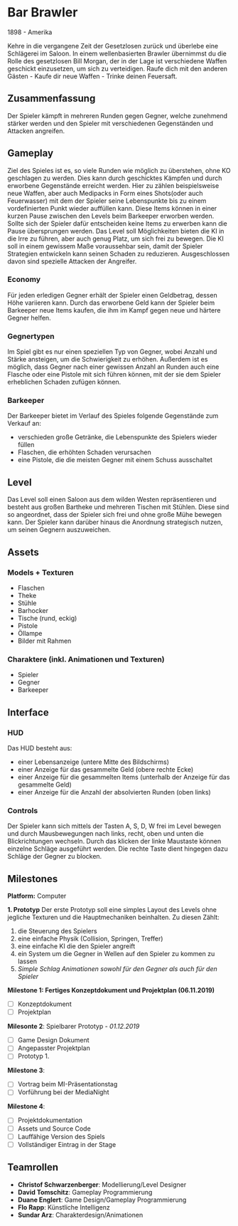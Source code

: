 # Bar Brawler
1898 - Amerika

Kehre in die vergangene Zeit der Gesetzlosen zurück und überlebe eine Schlägerei im Saloon.
In einem wellenbasierten Brawler übernimmst du die Rolle des gesetzlosen Bill Morgan, der in der Lage ist verschiedene Waffen geschickt einzusetzen, um sich zu verteidigen.
Raufe dich mit den anderen Gästen - Kaufe dir neue Waffen - Trinke deinen Feuersaft.

## Zusammenfassung
Der Spieler kämpft in mehreren Runden gegen Gegner, welche zunehmend stärker werden und den Spieler mit verschiedenen Gegenständen und Attacken angreifen.

## Gameplay
Ziel des Spieles ist es, so viele Runden wie möglich zu überstehen, ohne KO geschlagen zu werden. Dies kann durch geschicktes Kämpfen und durch erworbene Gegenstände erreicht werden. Hier zu zählen beispielsweise neue Waffen, aber auch Medipacks in Form eines Shots(oder auch Feuerwasser) mit dem der Spieler seine Lebenspunkte bis zu einem vordefinierten Punkt wieder auffüllen kann. Diese Items können in einer kurzen Pause zwischen den Levels beim Barkeeper erworben werden. Sollte sich der Spieler dafür entscheiden keine Items zu erwerben kann die Pause übersprungen werden. Das Level soll Möglichkeiten bieten die KI in die Irre zu führen, aber auch genug Platz, um sich frei zu bewegen.  Die KI soll in einem gewissem Maße voraussehbar sein, damit der Spieler Strategien entwickeln kann seinen Schaden zu reduzieren. Ausgeschlossen davon sind spezielle Attacken der Angreifer.  

### Economy
Für jeden erledigen Gegner erhält der Spieler einen Geldbetrag, dessen Höhe variieren kann. Durch das erworbene Geld kann der Spieler beim Barkeeper neue Items kaufen, die ihm im Kampf gegen neue und härtere Gegner helfen.

### Gegnertypen
Im Spiel gibt es nur einen speziellen Typ von Gegner, wobei Anzahl und Stärke ansteigen, um die Schwierigkeit zu erhöhen. Außerdem ist es möglich, dass Gegner nach einer gewissen Anzahl an Runden auch eine Flasche oder eine Pistole mit sich führen können, mit der sie dem Spieler erheblichen Schaden zufügen können.

### Barkeeper
Der Barkeeper bietet im Verlauf des Spieles folgende Gegenstände zum Verkauf an:
- verschieden große Getränke, die Lebenspunkte des Spielers wieder füllen
- Flaschen, die erhöhten Schaden verursachen
- eine Pistole, die die meisten Gegner mit einem Schuss ausschaltet 

## Level
Das Level soll einen Saloon aus dem wilden Westen repräsentieren und besteht aus großen Bartheke und mehreren Tischen mit Stühlen. Diese sind so angeordnet, dass der Spieler sich frei und ohne große Mühe bewegen kann. Der Spieler kann darüber hinaus die Anordnung strategisch nutzen, um seinen Gegnern auszuweichen.

## Assets
### Models + Texturen
- Flaschen
- Theke
- Stühle
- Barhocker
- Tische (rund, eckig)
- Pistole
- Öllampe
- Bilder mit Rahmen

### Charaktere (inkl. Animationen und Texturen)
- Spieler
- Gegner
- Barkeeper

## Interface
### HUD
Das HUD besteht aus:
- einer Lebensanzeige (untere Mitte des Bildschirms)
- einer Anzeige für das gesammelte Geld (obere rechte Ecke)
- einer Anzeige für die gesammelten Items (unterhalb der Anzeige für das gesammelte Geld)
- einer Anzeige für die Anzahl der absolvierten Runden (oben links)

### Controls
Der Spieler kann sich mittels der Tasten A, S, D, W frei im Level bewegen und durch Mausbewegungen nach links, recht, oben und unten die Blickrichtungen wechseln. Durch das klicken der linke Maustaste können einzelne Schläge ausgeführt werden. Die rechte Taste dient hingegen dazu Schläge der Gegner zu blocken.

## Milestones
**Platform:** Computer

**1. Prototyp**
Der erste Prototyp soll eine simples Layout des Levels ohne jegliche Texturen und die Hauptmechaniken beinhalten. Zu diesen Zählt: 
1.	die Steuerung des Spielers
2.  eine einfache Physik (Collision, Springen, Treffer)
3.	eine einfache KI die den Spieler angreift
4.	ein System um die Gegner in Wellen auf den Spieler zu kommen zu lassen
5. *Simple Schlag Animationen sowohl für den Gegner als auch für den Spieler*	

**Milestone 1: Fertiges Konzeptdokument und Projektplan (06.11.2019)**
- [ ] Konzeptdokument
- [ ] Projektplan

**Milesonte 2**: Spielbarer Prototyp - *01.12.2019*
- [ ] Game Design Dokument
- [ ] Angepasster Projektplan
- [ ] Prototyp 1.

**Milestone 3**: 
- [ ] Vortrag beim MI-Präsentationstag
- [ ] Vorführung bei der MediaNight

**Milestone 4**: 
- [ ] Projektdokumentation
- [ ] Assets und Source Code
- [ ] Lauffähige Version des Spiels
- [ ] Vollständiger Eintrag in der Stage  

## Teamrollen
- **Christof Schwarzenberger**: Modellierung/Level Designer
- **David Tomschitz**: Gameplay Programmierung
- **Duane Englert**: Game Design/Gameplay Programmierung
- **Flo Rapp**: Künstliche Intelligenz
- **Sundar Arz**: Charakterdesign/Animationen